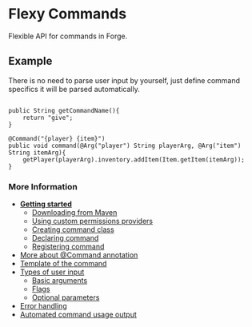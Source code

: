 # Flexy Commands
Flexible API for commands in Forge.

## Example 
There is no need to parse user input by yourself, just define command specifics it will be parsed automatically.

```

public String getCommandName(){
    return "give"; 
}

@Command("{player} {item}")
public void command(@Arg("player") String playerArg, @Arg("item") String itemArg){
    getPlayer(playerArg).inventory.addItem(Item.getItem(itemArg));
}
```

### More Information

* **[Getting started](https://github.com/FRedEnergy/flexy-commands/wiki/Getting-Started)**
   * [Downloading from Maven](https://github.com/FRedEnergy/flexy-commands/wiki/Getting-Started#downloading-from-maven)
   * [Using custom permissions providers](https://github.com/FRedEnergy/flexy-commands/wiki/Getting-Started#custom-permission-providers)
   * [Creating command class](https://github.com/FRedEnergy/flexy-commands/wiki/Getting-Started#creating-command-class)
   * [Declaring command](https://github.com/FRedEnergy/flexy-commands/wiki/Getting-Started#declaring-commands)
   * [Registering command](https://github.com/FRedEnergy/flexy-commands/wiki/Getting-Started#registering-command)
* [More about @Command annotation](https://github.com/FRedEnergy/flexy-commands/wiki/Command-annotation)
* [Template of the command](https://github.com/FRedEnergy/flexy-commands/wiki/Command-Template)
* [Types of user input](https://github.com/FRedEnergy/flexy-commands/wiki/Types-of-User-Input)
  * [Basic arguments](https://github.com/FRedEnergy/flexy-commands/wiki/Types-of-User-Input#basic-arguments-or-variables)
  * [Flags](https://github.com/FRedEnergy/flexy-commands/wiki/Types-of-User-Input#flags)
  * [Optional parameters](https://github.com/FRedEnergy/flexy-commands/wiki/Types-of-User-Input#optional-named-parameters)
* [Error handling](https://github.com/FRedEnergy/flexy-commands/wiki/Error-Handling)
* [Automated command usage output](https://github.com/FRedEnergy/flexy-commands/wiki/Automated-command-usage-output)

